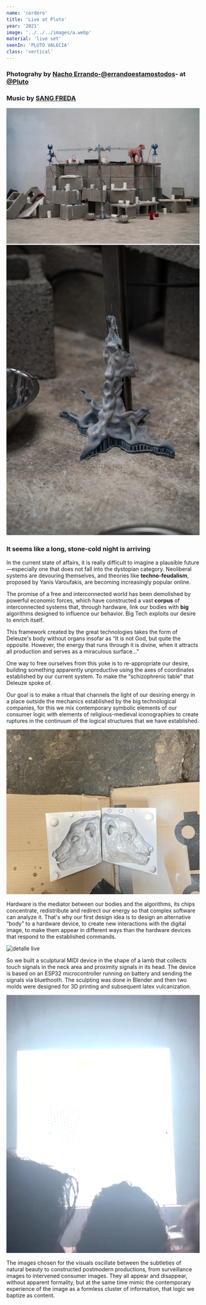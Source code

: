 ```yaml
---
name: 'cordero' 
title: 'Live at Pluto'
year: '2021'
image: '../../../images/a.webp'
material: 'live set'
seenIn: 'PLUTO VALECIA'
class: 'vertical' 
---
```


<h3>Photograhy by  <a href="https://www.instagram.com/errandoestamostodos/">Nacho Errando-@errandoestamostodos</a>- at <a href="https://www.instagram.com/pluto______________/">@Pluto</a></h3>
<h3>Music by  <a href="https://www.instagram.com/sangfredaa/"> SANG FREDA</a></h3>

![escenografía completa](../../../../public/images/scene.webp)
![detalle](../../../../public/images/pie.webp)


<h3>It seems like a long, stone-cold night is arriving</h3>

In the current state of affairs, it is really difficult to imagine a plausible future—especially one that does not fall into the dystopian category. Neoliberal systems are devouring themselves, and theories like **techno-feudalism**, proposed by Yanis Varoufakis, are becoming increasingly popular online.

The promise of a free and interconnected world has been demolished by powerful economic forces, which have constructed a vast **corpus** of interconnected systems that, through hardware, link our bodies with **big** algorithms designed to influence our behavior. Big Tech exploits our desire to enrich itself.

This framework created by the great technologies takes the form of Deleuze's body without organs insofar as “It is not God, but quite the opposite. However, the energy that runs through it is divine, when it attracts all production and serves as a miraculous surface...”

One way to free ourselves from this yoke is to re-appropriate our desire, building something apparently unproductive using the axes of coordinates established by our current system. To make the “schizophrenic table” that Deleuze spoke of. 
 
Our goal is to make a ritual that channels the light of our desiring energy in a place outside the mechanics established by the big technological companies, for this we mix contemporary symbolic elements of our consumer logic with elements of religious-medieval iconographies to create ruptures in the continuum of the logical structures that we have established.

![molde proceso](../../../../public/images/molde.webp)

 Hardware is the mediator between our bodies and the algorithms, its chips concentrate, redistribute and redirect our energy so that complex software can analyze it. That's why our first design idea is to design an alternative “body” to a hardware device, to create new interactions with the digital image, to make them appear in different ways than the hardware devices that respond to the established commands. 

![detalle live](../../../../public/images/sec.webp)

So we built a sculptural MIDI device in the shape of a lamb that collects touch signals in the neck area and proximity signals in its head. The device is based on an ESP32 microcontroller running on battery and sending the signals via bluethooth. The sculpting was done in Blender and then two molds were designed for 3D printing and subsequent latex vulcanization. 

![live](../../../../public/images/videocordero.webp)

The images chosen for the visuals oscillate between the subtleties of natural beauty to constructed postmodern productions, from surveillance images to intervened consumer images. They all appear and disappear, without apparent formality, but at the same time mimic the contemporary experience of the image as a formless cluster of information, that logic we baptize as content. 
